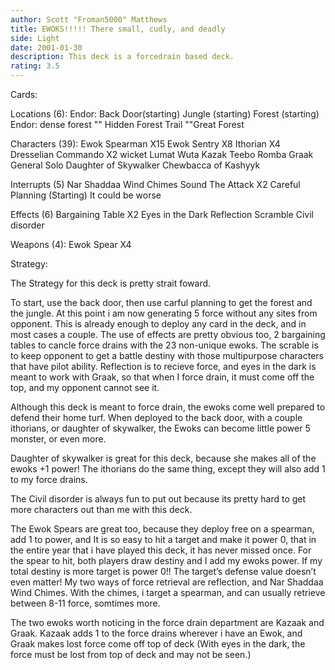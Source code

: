 ```yaml
---
author: Scott "Froman5000" Matthews
title: EWOKS!!!!! There small, cudly, and deadly
side: Light
date: 2001-01-30
description: This deck is a forcedrain based deck.
rating: 3.5
---
```

Cards: 



Locations (6):
Endor: Back Door(starting)
Jungle (starting)
Forest (starting)
Endor: dense forest
"" Hidden Forest Trail
""Great Forest

Characters (39):
Ewok Spearman X15
Ewok Sentry X8
Ithorian X4
Dresselian Commando X2
wicket
Lumat
Wuta
Kazak
Teebo
Romba
Graak
General Solo
Daughter of Skywalker
Chewbacca of Kashyyk

Interrupts (5)
Nar Shaddaa Wind Chimes
Sound The Attack X2
Careful Planning (Starting)
It could be worse

Effects (6)
Bargaining Table X2
Eyes in the Dark
Reflection
Scramble
Civil disorder

Weapons (4):
Ewok Spear X4 

Strategy: 

The Strategy for this deck is pretty strait foward.

To start, use the back door, then use carful planning to get the forest and the jungle.
At this point i am now generating 5 force without any sites from opponent.
This is already enough to deploy any card in the deck, and in most cases a couple.
The use of effects are pretty obvious too, 2 bargaining tables to cancle force drains with the 23 non-unique ewoks.
The scrable is to keep opponent to get a battle destiny with those multipurpose characters that have pilot ability.
Reflection is to recieve force, and eyes in the dark is meant to work with Graak, so that when I force drain, it must come off the top, and my opponent cannot see it.

Although this deck is meant to force drain, the ewoks come well prepared to defend their home turf.  When deployed to the back door, with a couple ithorians, or daughter of skywalker, the Ewoks can become little power 5 monster, or even more.

Daughter of skywalker is great for this deck, because she makes all of the ewoks +1 power!
The ithorians do the same thing, except they will also add 1 to my force drains.

The Civil disorder is always fun to put out because its pretty hard to get more characters out than me with this deck.

The Ewok Spears are great too, because they deploy free on a spearman, add 1 to power, and It is so easy to hit a target and make it power 0, that in the entire year that i have played this deck, it has never missed once.  For the spear to hit, both players draw destiny and I add my ewoks power.  If my total destiny is more target is power 0!!  The target’s defense value doesn’t even matter!
My two ways of force retrieval are reflection, and Nar Shaddaa Wind Chimes.  With the chimes, i target a spearman, and can usually retrieve between 8-11 force, somtimes more.

The two ewoks worth noticing in the force drain department are Kazaak and Graak.  Kazaak adds 1 to the force drains wherever i have an Ewok, and Graak makes lost force come off top of deck (With eyes in the dark, the force must be lost from top of deck and may not be seen.) 